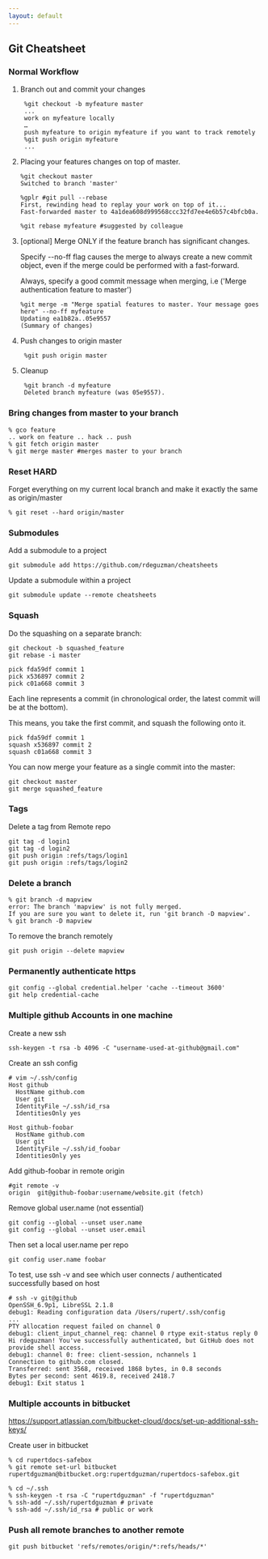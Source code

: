 ```yaml
---
layout: default
---
```

Git Cheatsheet
---

### Normal Workflow

1. Branch out and commit your changes
	
		%git checkout -b myfeature master
		...
		work on myfeature locally
		…
		push myfeature to origin myfeature if you want to track remotely
		%git push origin myfeature
		...
		
2.  Placing your features changes on top of master.
		
		%git checkout master
		Switched to branch 'master'

		%gplr #git pull --rebase
		First, rewinding head to replay your work on top of it...
		Fast-forwarded master to 4a1dea608d999568ccc32fd7ee4e6b57c4bfcb0a.
		
		%git rebase myfeature #suggested by colleague
		
3.  [optional] Merge ONLY if the feature branch has significant changes.

	Specify --no-ff flag causes the merge to always create a new commit object, even if the merge could be performed with a fast-forward. 

	Always, specify a good commit message when merging, i.e ('Merge authentication feature to master')
	
		%git merge -m "Merge spatial features to master. Your message goes here" --no-ff myfeature
		Updating ea1b82a..05e9557
    	(Summary of changes)
    	
4. Push changes to origin master    	
	
		%git push origin master

5. Cleanup
		
		%git branch -d myfeature
		Deleted branch myfeature (was 05e9557).
	
### Bring changes from master to your branch
	% gco feature
	.. work on feature .. hack .. push
	% git fetch origin master
	% git merge master #merges master to your branch

### Reset HARD
Forget everything on my current local branch and make it exactly the same as origin/master
	
	% git reset --hard origin/master	
	
### Submodules
Add a submodule to a project

	git submodule add https://github.com/rdeguzman/cheatsheets
	
Update a submodule within a project

	git submodule update --remote cheatsheets		
	
### Squash
  
Do the squashing on a separate branch:
  
    git checkout -b squashed_feature
    git rebase -i master
  
    pick fda59df commit 1
    pick x536897 commit 2
    pick c01a668 commit 3
    
Each line represents a commit (in chronological order, the latest commit will be at the bottom).  

This means, you take the first commit, and squash the following onto it.
    
    pick fda59df commit 1
    squash x536897 commit 2
    squash c01a668 commit 3
    
You can now merge your feature as a single commit into the master:    
    
    git checkout master
    git merge squashed_feature
    
### Tags

Delete a tag from Remote repo

    git tag -d login1
    git tag -d login2
    git push origin :refs/tags/login1
    git push origin :refs/tags/login2

### Delete a branch

	% git branch -d mapview
	error: The branch 'mapview' is not fully merged.
	If you are sure you want to delete it, run 'git branch -D mapview'.
	% git branch -D mapview
	
To remove the branch remotely

	git push origin --delete mapview
	
 
### Permanently authenticate https

    git config --global credential.helper 'cache --timeout 3600'
    git help credential-cache

### Multiple github Accounts in one machine

Create a new ssh

	ssh-keygen -t rsa -b 4096 -C "username-used-at-github@gmail.com"
	
Create an ssh config	
	
	# vim ~/.ssh/config
	Host github
	  HostName github.com
	  User git
	  IdentityFile ~/.ssh/id_rsa
	  IdentitiesOnly yes

	Host github-foobar
	  HostName github.com
	  User git
	  IdentityFile ~/.ssh/id_foobar
	  IdentitiesOnly yes
	  
Add github-foobar in remote origin

	#git remote -v
	origin	git@github-foobar:username/website.git (fetch)	  
	  
Remove global user.name (not essential)

	git config --global --unset user.name
	git config --global --unset user.email
	
Then set a local user.name per repo 
	
	git config user.name foobar  

To test, use ssh -v and see which user connects / authenticated successfully based on host	
	
	# ssh -v git@github	
	OpenSSH_6.9p1, LibreSSL 2.1.8
	debug1: Reading configuration data /Users/rupert/.ssh/config
	...
	PTY allocation request failed on channel 0
	debug1: client_input_channel_req: channel 0 rtype exit-status reply 0
	Hi rdeguzman! You've successfully authenticated, but GitHub does not provide shell access.
	debug1: channel 0: free: client-session, nchannels 1
	Connection to github.com closed.
	Transferred: sent 3568, received 1868 bytes, in 0.8 seconds
	Bytes per second: sent 4619.8, received 2418.7
	debug1: Exit status 1
	
### Multiple accounts in bitbucket

https://support.atlassian.com/bitbucket-cloud/docs/set-up-additional-ssh-keys/	

Create user <rupertdguzman> in bitbucket

	% cd rupertdocs-safebox
	% git remote set-url bitbucket rupertdguzman@bitbucket.org:rupertdguzman/rupertdocs-safebox.git
	
	% cd ~/.ssh
	% ssh-keygen -t rsa -C "rupertdguzman" -f "rupertdguzman"
	% ssh-add ~/.ssh/rupertdguzman # private
	% ssh-add ~/.ssh/id_rsa # public or work
	
### Push all remote branches to another remote

	git push bitbucket 'refs/remotes/origin/*:refs/heads/*'	
